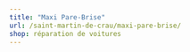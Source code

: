 ```yaml
---
title: "Maxi Pare-Brise"
url: /saint-martin-de-crau/maxi-pare-brise/
shop: réparation de voitures
---
```

